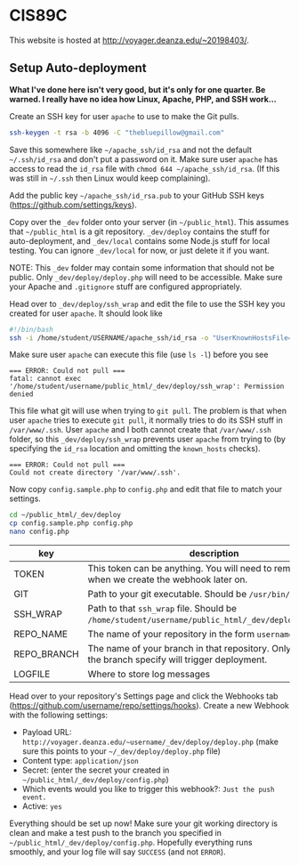# CIS89C

This website is hosted at http://voyager.deanza.edu/~20198403/.

## Setup Auto-deployment

**What I've done here isn't very good, but it's only for one quarter. Be warned. I really have no idea how Linux, Apache, PHP, and SSH work...**

Create an SSH key for user `apache` to use to make the Git pulls.

```bash
ssh-keygen -t rsa -b 4096 -C "thebluepillow@gmail.com"
```

Save this somewhere like `~/apache_ssh/id_rsa` and not the default `~/.ssh/id_rsa` and don't put a password on it. Make sure user `apache` has access to read the `id_rsa` file with `chmod 644 ~/apache_ssh/id_rsa`. (If this was still in `~/.ssh` then Linux would keep complaining).

Add the public key `~/apache_ssh/id_rsa.pub` to your GitHub SSH keys (https://github.com/settings/keys).

Copy over the `_dev` folder onto your server (in `~/public_html`). This assumes that `~/public_html` is a git repository. `_dev/deploy` contains the stuff for auto-deployment, and `_dev/local` contains some Node.js stuff for local testing. You can ignore `_dev/local` for now, or just delete it if you want.

NOTE: This `_dev` folder may contain some information that should not be public. Only `_dev/deploy/deploy.php` will need to be accessible. Make sure your Apache and `.gitignore` stuff are configured appropriately.

Head over to `_dev/deploy/ssh_wrap` and edit the file to use the SSH key you created for user `apache`. It should look like

```bash
#!/bin/bash
ssh -i /home/student/USERNAME/apache_ssh/id_rsa -o "UserKnownHostsFile=/dev/null" -o "StrictHostKeyChecking=no" "$@"
```

Make sure user `apache` can execute this file (use `ls -l`) before you see

```
=== ERROR: Could not pull ===
fatal: cannot exec '/home/student/username/public_html/_dev/deploy/ssh_wrap': Permission denied
```

This file what git will use when trying to `git pull`. The problem is that when user `apache` tries to execute `git pull`, it normally tries to do its SSH stuff in `/var/www/.ssh`. User `apache` and I both cannot create that `/var/www/.ssh` folder, so this `_dev/deploy/ssh_wrap` prevents user `apache` from trying to (by specifying the `id_rsa` location and omitting the `known_hosts` checks).

```
=== ERROR: Could not pull ===
Could not create directory '/var/www/.ssh'.
```

Now copy `config.sample.php` to `config.php` and edit that file to match your settings.

```bash
cd ~/public_html/_dev/deploy
cp config.sample.php config.php
nano config.php
```

| key         | description |
|-------------|-------------|
| TOKEN       | This token can be anything. You will need to remember it for when we create the webhook later on. |
| GIT         | Path to your git executable. Should be `/usr/bin/git`. |
| SSH_WRAP    | Path to that `ssh_wrap` file. Should be `/home/student/username/public_html/_dev/deploy/ssh_wrap`. |
| REPO_NAME   | The name of your repository in the form `username/repo`. |
| REPO_BRANCH | The name of your branch in that repository. Only pushes to the branch specify will trigger deployment. |
| LOGFILE     | Where to store log messages |

Head over to your repository's Settings page and click the Webhooks tab  (https://github.com/username/repo/settings/hooks). Create a new Webhook with the following settings:

 - Payload URL: `http://voyager.deanza.edu/~username/_dev/deploy/deploy.php` (make sure this points to your `~/_dev/deploy/deploy.php` file)
 - Content type: `application/json`
 - Secret: (enter the secret your created in `~/public_html/_dev/deploy/config.php`)
 - Which events would you like to trigger this webhook?: `Just the push event.`
 - Active: `yes`

Everything should be set up now! Make sure your git working directory is clean and make a test push to the branch you specified in `~/public_html/_dev/deploy/config.php`. Hopefully everything runs smoothly, and your log file will say `SUCCESS` (and not `ERROR`).
